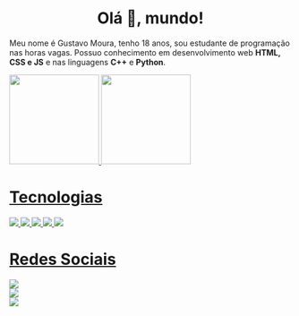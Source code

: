 <h1 align="center">Olá 👋, mundo!</h1>

Meu nome é Gustavo Moura, tenho 18 anos, sou estudante de programação nas horas vagas. Possuo conhecimento em desenvolvimento web <b>HTML, CSS e JS</b> e nas linguagens <b>C++</b> e <b>Python</b>.

<div>
  <a href="https://github.com/gmdot">
  <img height="160em" src="https://github-readme-stats.vercel.app/api?username=gmdot&show_icons=true&theme=merko&include_all_commits=true&count_private=true"/>
  <img height="160em" src="https://github-readme-stats.vercel.app/api/top-langs/?username=gmdot&layout=compact&langs_count=8&theme=merko"/>
</div>

<div>
  <h1>Tecnologias</h1>
  <img src="https://img.shields.io/badge/HTML5-E34F26?style=for-the-badge&logo=html5&logoColor=white">
  <img src="https://img.shields.io/badge/CSS3-1572B6?style=for-the-badge&logo=css3&logoColor=white">
  <img src="https://img.shields.io/badge/JavaScript-323330?style=for-the-badge&logo=javascript&logoColor=F7DF1E">
  <img src="https://img.shields.io/badge/C%2B%2B-00599C?style=for-the-badge&logo=c%2B%2B&logoColor=white">
  <img src="https://img.shields.io/badge/Python-FFD43B?style=for-the-badge&logo=python&logoColor=blue">
</div>
        
<div>
  <h1>Redes Sociais</h1>
    <a href="https://instagram.com/gmdot_">
      <img src="https://img.shields.io/badge/Instagram-E4405F?style=for-the-badge&logo=instagram&logoColor=white"></img>
    </a>
  <br>
  <a href="https://www.linkedin.com/in/gmdot/">
    <img src="https://img.shields.io/badge/LinkedIn-0077B5?style=for-the-badge&logo=linkedin&logoColor=white"></img>
  </a>
  <br>
  <a href="https://open.spotify.com/user/iyq6kn1zost04hb2o8jbt2ahh?si=bd226ca72eb0488e">
    <img src="https://img.shields.io/badge/Spotify-1ED760?&style=for-the-badge&logo=spotify&logoColor=white"></img>
  </a>
</div>
